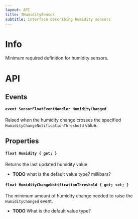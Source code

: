 ```yaml
---
layout: API
title: IHumiditySensor
subtitle: Interface describing humidity sensors
---
```


# Info

Minimum required definition for humidity sensors.

# API

## Events

#### `event SensorFloatEventHandler HumidityChanged`

Raised when the humidity change crosses the specified `HumidityChangeNotificationThreshold` value.

## Properties

#### `float Humidity { get; }`

Returns the last updated humidity value.

* **TODO** what is the default value type? millibars?

#### `float HumidityChangeNotificationThreshold { get; set; }`

The minimum amount of humidity change needed to raise the `HumidityChanged` event.

* **TODO** What is the default value type?

